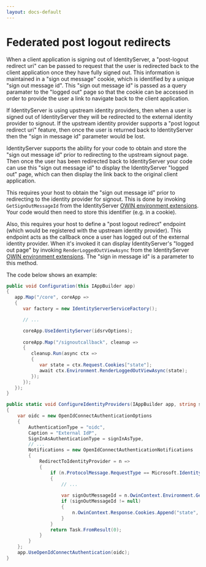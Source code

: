 ```yaml
---
layout: docs-default
---
```


# Federated post logout redirects

When a client application is signing out of IdentityServer, a "post-logout redirect uri" can be passed to request that the user is redirected back to the client application once they have fully signed out. This information is maintained in a "sign out message" cookie, which is identified by a unique "sign out message id". This "sign out message id" is passed as a query paramater to the "logged out" page so that the cookie can be accessed in order to provide the user a link to navigate back to the client application.

If IdentityServer is using upstream identity providers, then when a user is signed out of IdentityServer they will be redirected to the external identity provider to signout. If the upstream identity provider supports a "post logout redirect uri" feature, then once the user is returned back to IdentityServer then the "sign in message id" parameter would be lost.

IdentityServer supports the ability for your code to obtain and store the "sign out message id" prior to redirecting to the upstream signout page. Then once the user has been redirected back to IdentityServer your code can use this "sign out message id" to display the IdentityServer "logged out" page, which can then display the link back to the original client application.

This requires your host to obtain the "sign out message id" prior to redirecting to the identity provider for signout. This is done by invoking `GetSignOutMessageId` from the IdentityServer [OWIN environment extensions](owin.html). Your code would then need to store this identifier (e.g. in a cookie).

Also, this requires your host to define a "post logout redirect" endpoint (which would be registered with the upstream identity provider). This endpoint acts as the callback once a user has logged out of the external identity provider. When it's invoked it can display IdentityServer's "logged out page" by invoking `RenderLoggedOutViewAsync` from the IdentityServer [OWIN environment extensions](owin.html). The "sign in message id" is a parameter to this method.

The code below shows an example:

```csharp
public void Configuration(this IAppBuilder app)
{
   app.Map("/core", coreApp =>
   {
      var factory = new IdentityServerServiceFactory();

      // ...

      coreApp.UseIdentityServer(idsrvOptions);
      
      coreApp.Map("/signoutcallback", cleanup =>
      {
         cleanup.Run(async ctx =>
         {
            var state = ctx.Request.Cookies["state"];
            await ctx.Environment.RenderLoggedOutViewAsync(state);
         });
      });
   });
}

public static void ConfigureIdentityProviders(IAppBuilder app, string signInAsType)
{
    var oidc = new OpenIdConnectAuthenticationOptions
    {
        AuthenticationType = "oidc",
        Caption = "External IdP",
        SignInAsAuthenticationType = signInAsType,
        // ...
        Notifications = new OpenIdConnectAuthenticationNotifications
        {
            RedirectToIdentityProvider = n =>
            {
                if (n.ProtocolMessage.RequestType == Microsoft.IdentityModel.Protocols.OpenIdConnectRequestType.LogoutRequest)
                {
                    // ...
                
                    var signOutMessageId = n.OwinContext.Environment.GetSignOutMessageId();
                    if (signOutMessageId != null)
                    {
                        n.OwinContext.Response.Cookies.Append("state", signOutMessageId);
                    }
                }
                return Task.FromResult(0);
            }
        }
    };
    app.UseOpenIdConnectAuthentication(oidc);
}
```
